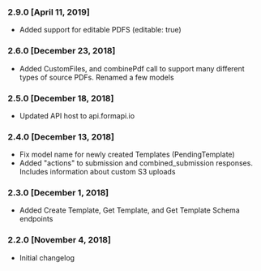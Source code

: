 ### 2.9.0 [April 11, 2019]
* Added support for editable PDFS (editable: true)

### 2.6.0 [December 23, 2018]
* Added CustomFiles, and combinePdf call to support many different types of source PDFs. Renamed a few models

### 2.5.0 [December 18, 2018]
* Updated API host to api.formapi.io

### 2.4.0 [December 13, 2018]
* Fix model name for newly created Templates (PendingTemplate)
* Added "actions" to submission and combined_submission responses. Includes information about custom S3 uploads

### 2.3.0 [December 1, 2018]
* Added Create Template, Get Template, and Get Template Schema endpoints

### 2.2.0 [November 4, 2018]
* Initial changelog
